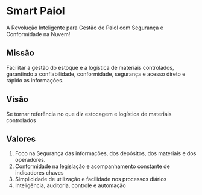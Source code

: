 # Smart Paiol

A Revolução Inteligente para Gestão de Paiol com Segurança e Conformidade na Nuvem!

## Missão

Facilitar a gestão do estoque e a logística de materiais controlados, garantindo a confiabilidade, conformidade, segurança e acesso direto e rápido as informações.

## Visão

Se tornar referência no que diz estocagem e logística de materiais controlados

## Valores

1. Foco na Segurança das informações, dos depósitos, dos materiais e dos operadores.
2. Conformidade na legislação e acompanhamento constante de indicadores chaves
3. Simplicidade de utilização e facilidade nos processos diários
4. Inteligência, auditoria, controle e automação
